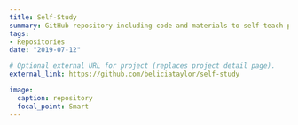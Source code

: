 ```yaml
---
title: Self-Study
summary: GitHub repository including code and materials to self-teach programming such as natural language processing and PostgreSQL
tags:
- Repositories
date: "2019-07-12"

# Optional external URL for project (replaces project detail page).
external_link: https://github.com/beliciataylor/self-study

image:
  caption: repository
  focal_point: Smart
---
```

